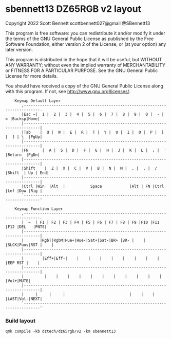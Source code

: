 # sbennett13 DZ65RGB v2 layout

Copyright 2022 Scott Bennett scottbennett027@gmail @SBennett13

This program is free software: you can redistribute it and/or modify
it under the terms of the GNU General Public License as published by
the Free Software Foundation, either version 2 of the License, or
(at your option) any later version.

This program is distributed in the hope that it will be useful,
but WITHOUT ANY WARRANTY; without even the implied warranty of
MERCHANTABILITY or FITNESS FOR A PARTICULAR PURPOSE.  See the
GNU General Public License for more details.

You should have received a copy of the GNU General Public License
along with this program.  If not, see <http://www.gnu.org/licenses/>.

```text
    Keymap Default Layer
       ,-----------------------------------------------------------------------------.
       |Esc ~|  1 |  2 |  3 |  4 |  5 |  6 |  7 |  8 |  9 |  0 |  - |  = |Backsp|Home|
       |-----------------------------------------------------------------------------|
       |Tab    |  Q |  W |  E |  R |  T |  Y |  U |  I |  O |  P |  [ |  ] | \  |PgUp|
       |-----------------------------------------------------------------------------|
       |FN      |  A |  S |  D |  F |  G |  H |  J |  K |  L |  ; |  ' |Return  |PgDn|
       |-----------------------------------------------------------------------------|
       |Shift    |  Z |  X |  C |  V |  B |  N |  M |  , |  . |  / |Shift  | Up | End|
       |-----------------------------------------------------------------------------|
       |Ctrl |Win  |Alt  |           Space            |Alt | FN |Ctrl |Lef |Dow |Rig |
       `-----------------------------------------------------------------------------'
```

```text
    Keymap Function Layer
       ,-----------------------------------------------------------------------------.
       | `~  | F1 | F2 | F3 | F4 | F5 | F6 | F7 | F8 | F9 |F10 |F11 |F12 |DEL   |PNTS|
       |-----------------------------------------------------------------------------|
       |       |RgbT|RgbM|Hue+|Hue-|Sat+|Sat-|BR+ |BR- |    |    |SLCK|Paus|RST |    |
       |-----------------------------------------------------------------------------|
       |        |Eff+|Eff-|    |    |    |    |    |    |    |    |    |EEP RST |    |
       |-----------------------------------------------------------------------------|
       |         |    |    |    |    |    |    |    |    |    |    |       |Vol+|MUTE|
       |-----------------------------------------------------------------------------|
       |     |     |     |                            |    |    |     |LAST|Vol-|NEXT|
       `-----------------------------------------------------------------------------'
```

### Build layout

```qmk compile -kb dztech/dz65rgb/v2 -km sbennett13```
